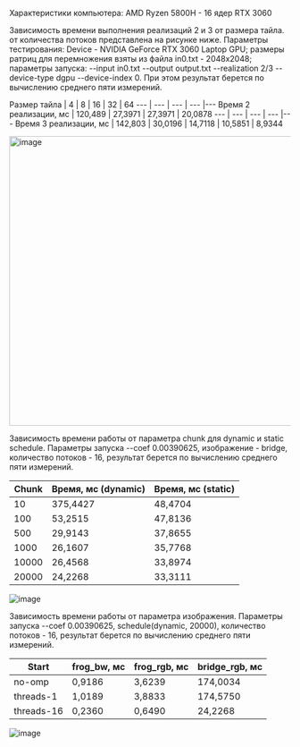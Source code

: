 Характеристики компьютера: AMD Ryzen 5800H - 16 ядер RTX 3060

Зависимость времени выполнения реализаций 2 и 3 от размера тайла. от количества потоков представлена на рисунке ниже. Параметры тестирования: Device - NVIDIA GeForce RTX 3060 Laptop GPU; размеры ратриц для перемножения взяты из файла in0.txt - 2048х2048; параметры запуска: --input in0.txt --output output.txt --realization 2/3 --device-type dgpu --device-index 0. При этом результат берется по вычислению среднего пяти измерений.

Размер тайла | 4 | 8 | 16 | 32 | 64 
--- | --- | --- | --- |--- 
Время 2 реализации, мс | 120,489 | 27,3971 | 27,3971 | 20,0878 
--- | --- | --- | --- |--- 
Время 3 реализации, мс | 142,803 | 30,0196 | 14,7118 | 10,5851 | 8,9344 

<img width="518" alt="image" src="https://github.com/Temin100/DIP/assets/157034771/6c9156d3-8434-426b-9356-1dd5dbc48635">

Зависимость времени работы от параметра chunk для dynamic и static schedule. Параметры запуска --coef 0.00390625, изображение - bridge, количество потоков - 16, результат берется по вычислению среднего пяти измерений.

Chunk | Время, мс (dynamic) | Время, мс (static) 
--- | --- | --- 
10 | 375,4427 | 48,4704
100 | 53,2515 | 47,8136
500 | 29,9143 | 37,8655
1000 | 26,1607 | 35,7768
10000 | 26,4568 | 33,8974
20000 | 24,2268 | 33,3111

![image](https://github.com/Temin100/DIP/assets/157034771/a3407da1-f3ae-4224-bd5b-0043505fa414)

Зависимость времени работы от параметра изображения. Параметры запуска --coef 0.00390625, schedule(dynamic, 20000), количество потоков - 16, результат берется по вычислению среднего пяти измерений.

Start | frog_bw, мс | frog_rgb, мс | bridge_rgb, мс
--- | --- | --- | --- 
no-omp | 0,9186 | 3,6239 | 174,0034
threads-1 | 1,0189 | 3,8833 | 174,5750
threads-16 | 0,2360 | 0,6490 | 24,2268

![image](https://github.com/Temin100/DIP/assets/157034771/2b50f7ca-d8d0-4763-90fb-a8830b897052)

